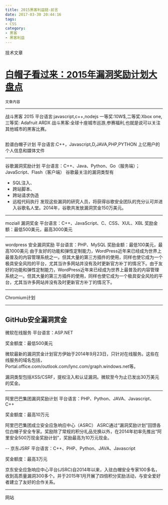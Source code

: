 ```yaml
---
title: 2015黑客利益链-前言 
date: 2017-03-30 20:44:16
tags:
- CSS
category:
- 黑客
- 黑客利益
---
```

技术文章

# [白帽子看过来：2015年漏洞奖励计划大盘点](http://www.aqniu.com/news-views/6677.html)
    文章内容
------
战斗黑客 2015
平台语言:javascript,c++,nodejs
一等奖:10W$,二等奖:Xbox one,三等奖: Adafruit ARDX
战斗黑客:全球十座城市巡游,参赛福利,也就是说可以关注其他城市的黑客比赛。



[](http://www.hackdig.com/?tag=%E6%BC%8F%E6%B4%9E%E5%A5%96%E5%8A%B1)
----
脸谱白帽子计划
平台语言:C++，Javascript,D,JAVA,PHP,PYTHON
上亿用户的个人信息和媒体文件

----
谷歌漏洞奖励计划
平台语言：C++、Java、Python、Go（服务端）；JavaScript、Flash（客户端）
谷歌最关注的漏洞类型有
* SQL注入、
* 跨站脚本、
* 跨站请求伪造
* 远程代码执行
发现这些漏洞的研究人员，将获得谷歌安全团队的充分认可并进入谷歌名人堂。2014年，谷歌共发放漏洞赏金150万美元。

---
moziall 漏洞奖金
平台语言：C++、JavaScript、C、CSS、XUL、XBL
奖励金额：最低500美元，最高3000美元

---
wordpress 安全漏洞奖励
平台语言：PHP、MySQL
奖励金额：最低100美元，最高1000美元
由于友好的功能和弹性定制能力，WordPress近年来已经成为世界上最普及的内容管理系统之一。但其大量的第三方插件的使用，同样也使它成为一个极具安全风险的平台，尤其当许多网站并没有及时更新官方补丁的情况下。由于友好的功能和弹性定制能力，WordPress近年来已经成为世界上最普及的内容管理系统之一。但其大量的第三方插件的使用，同样也使它成为一个极具安全风险的平台，尤其当许多网站并没有及时更新官方补丁的情况下。

---
Chromium计划

---
GitHub安全漏洞赏金
---
微软在线服务
平台语言：ASP.NET

奖金额度：最低500美元

微软最新的漏洞赏金计划官方伊始于2014年9月23日，只针对在线服务。这些在线服务的域名包括，Portal.office.com/outlook.com/lync.com/graph.windows.net等。

漏洞类型包括XSS/CSRF，提权注入和认证漏洞。微软至今为止已发出30万美元的奖金。

---
阿里巴巴集团漏洞奖励计划
平台语言：PHP、Python、JAVA、Javascript、C++

奖金额度：最高10万元

阿里巴巴集团成立安全应急响应中心（ASRC）
ASRC通过“漏洞奖励计划”回馈各位白帽子安全专家。奖励除了常规的积分礼品兑换以外，在2014年初率先推出“阿里安全500万现金奖励计划”，奖励最高为10万元现金。

--
京东JSRF
平台语言：C++、PHP、Python、JAVA、Javascript

奖金额度：最高3万元

京东安全应急响应中心平台(JSRC)自2014年以来，入驻白帽安全专家100多名，收到高质量漏洞300多个。并于2015年1月开展了四倍积分奖励活动，与安全爱好者建立了友好的合作关系。

--- 
网站
